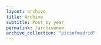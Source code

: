 ```yaml
---
layout: archive
title: Archive
subtitle: Post by year 
permalink: /archivenew
archive_collection: "picsofmadrid"
---
```

